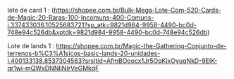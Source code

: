 lote de card 1 : (https://shopee.com.br/Bulk-Mega-Lote-Com-520-Cards-de-Magic-20-Raras-100-Incomuns-400-Comuns-i.337433036.10525683721?sp_atk=9821d984-9958-4490-bc0d-748e94c526db&xptdk=9821d984-9958-4490-bc0d-748e94c526db)

Lote de lands 1 : https://shopee.com.br/Magic-the-Gathering-Conjunto-de-terrenos-b%C3%A1sicos-basic-lands-20-unidades-i.400133138.8537304563?srsltid=AfmBOoocx1Jr5OqKjxOyuqNkD-9EIK-qr1wi-mQWxDNNIiNIrVeGMkqF
